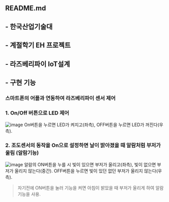 ## README.md

## - 한국산업기술대
## - 계절학기 EH 프로젝트
## - 라즈베리파이 IoT설계

## - 구현 기능
### 스마트폰의 어플과 연동하여 라즈베리파이 센서 제어
### 1. On/Off 버튼으로 LED 제어
  ![image](https://user-images.githubusercontent.com/76527391/121804787-06b15880-cc83-11eb-88bd-23f764292110.png)
  On버튼을 누르면 LED가 켜지고(좌측), OFF버튼을 누르면 LED가 꺼진다(우측).
### 2. 조도센서의 동작을 On으로 설정하면 날이 밝아졌을 때 알람처럼 부저가 울림 (알람기능)
  ![image](https://user-images.githubusercontent.com/76527391/121804801-1c268280-cc83-11eb-959c-ffe59de4afd7.png)
  알람의 ON버튼을 누를 시 빛이 있으면 부저가 울리고(좌측), 빛이 없으면 부저가 울리지 않는다(중간). 
  OFF버튼을 누르면 빛이 있던 없던 부저가 울리지 않는다(우측).
  >자기전에 ON버튼을 눌러 기능을 켜면 아침이 밝았을 때 부저가 울리게 하여 알람기능을 사용.
